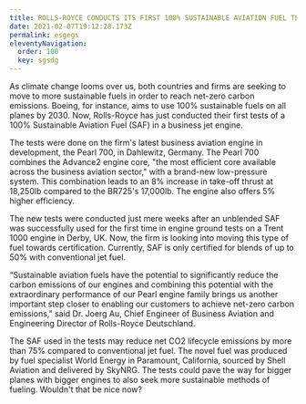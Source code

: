 ```yaml
---
title: ROLLS-ROYCE CONDUCTS ITS FIRST 100% SUSTAINABLE AVIATION FUEL TESTS
date: 2021-02-07T19:12:28.173Z
permalink: esgegs
eleventyNavigation:
  order: 100
  key: sgsdg
---
```


As climate change looms over us, both countries and firms are seeking
to move to more sustainable fuels in order to reach net-zero carbon
emissions. Boeing, for instance, aims to use 100% sustainable fuels on
all planes by 2030. Now, Rolls-Royce has just conducted their first
tests of a 100% Sustainable Aviation Fuel (SAF) in a business jet
engine.

The tests were done on the firm's latest business aviation engine in
development, the Pearl 700, in Dahlewitz, Germany. The Pearl 700
combines the Advance2 engine core, "the most efficient core available
across the business aviation sector," with a brand-new low-pressure
system. This combination leads to an 8% increase in take-off thrust
at 18,250lb compared to the BR725's 17,000lb. The engine also offers
5% higher efficiency.

The new tests were conducted just mere weeks after an unblended SAF
was successfully used for the first time in engine ground tests on a
Trent 1000 engine in Derby, UK. Now, the firm is looking into moving
this type of fuel towards certification. Currently, SAF is only
certified for blends of up to 50% with conventional jet fuel.

“Sustainable aviation fuels have the potential to significantly
reduce the carbon emissions of our engines and combining this
potential with the extraordinary performance of our Pearl engine
family brings us another important step closer to enabling our
customers to achieve net-zero carbon emissions," said Dr. Joerg Au,
Chief Engineer of Business Aviation and Engineering Director of
Rolls-Royce Deutschland.

The SAF used in the tests may reduce net CO2 lifecycle emissions by
more than 75% compared to conventional jet fuel. The novel fuel was
produced by fuel specialist World Energy in Paramount, California,
sourced by Shell Aviation and delivered by SkyNRG. The tests could
pave the way for bigger planes with bigger engines to also seek more
sustainable methods of fueling. Wouldn't that be nice now?